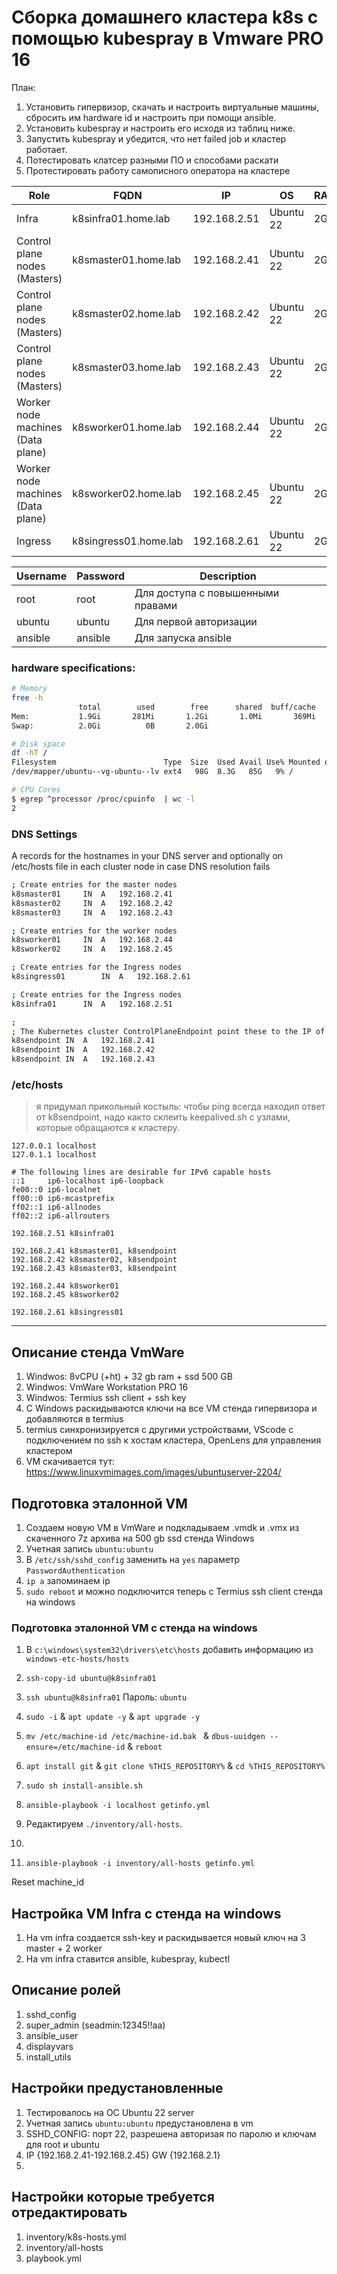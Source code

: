 # Сборка домашнего кластера k8s c помощью kubespray в Vmware PRO 16

План:
1. Установить гипервизор, скачать и настроить виртуальные машины, сбросить им hardware id и настроить при помощи ansible.
2. Установить kubespray и настроить его исходя из таблиц ниже.
3. Запустить kubespray и убедится, что нет failed job и кластер работает.
4. Потестировать клатсер разными ПО и способами раскати
5. Протестировать работу самописного оператора на кластере

|Role|FQDN|IP|OS|RAM|CPU|
|----|----|----|----|----|----|
|Infra|k8sinfra01.home.lab|192.168.2.51|Ubuntu 22|2G|2|
|Control plane nodes (Masters)|k8smaster01.home.lab|192.168.2.41|Ubuntu 22|2G|2|
|Control plane nodes (Masters)|k8smaster02.home.lab|192.168.2.42|Ubuntu 22|2G|2|
|Control plane nodes (Masters)|k8smaster03.home.lab|192.168.2.43|Ubuntu 22|2G|2|
|Worker node machines (Data plane)|k8sworker01.home.lab|192.168.2.44|Ubuntu 22|2G|2|
|Worker node machines (Data plane)|k8sworker02.home.lab|192.168.2.45|Ubuntu 22|2G|2|
|Ingress|k8singress01.home.lab|192.168.2.61|Ubuntu 22|2G|2|

|Username|Password|Description|
|----|----|----|
|root|root|Для доступа с повышенными правами|
|ubuntu|ubuntu|Для первой авторизации|
|ansible|ansible|Для запуска ansible|

### hardware specifications:

```bash
# Memory
free -h
               total        used        free      shared  buff/cache   available
Mem:           1.9Gi       281Mi       1.2Gi       1.0Mi       369Mi       1.5Gi
Swap:          2.0Gi          0B       2.0Gi

# Disk space
df -hT /
Filesystem                        Type  Size  Used Avail Use% Mounted on
/dev/mapper/ubuntu--vg-ubuntu--lv ext4   98G  8.3G   85G   9% /

# CPU Cores
$ egrep ^processor /proc/cpuinfo  | wc -l
2
```

### DNS Settings

A records for the hostnames in your DNS server and optionally on /etc/hosts file in each cluster node in case DNS resolution fails

```bash
; Create entries for the master nodes
k8smaster01		IN	A	192.168.2.41
k8smaster02		IN	A	192.168.2.42
k8smaster03		IN	A	192.168.2.43

; Create entries for the worker nodes
k8sworker01		IN	A	192.168.2.44
k8sworker02		IN	A	192.168.2.45

; Create entries for the Ingress nodes
k8singress01		IN	A	192.168.2.61

; Create entries for the Ingress nodes
k8sinfra01		IN	A	192.168.2.51

;
; The Kubernetes cluster ControlPlaneEndpoint point these to the IP of the masters
k8sendpoint	IN	A	192.168.2.41
k8sendpoint	IN	A	192.168.2.42
k8sendpoint	IN	A	192.168.2.43
```

### /etc/hosts

 > я придумал прикольный костыль: чтобы ping всегда находил ответ от k8sendpoint, надо както склеить keepalived.sh с узлами, которые обращаются к кластеру.

```
127.0.0.1 localhost
127.0.1.1 localhost

# The following lines are desirable for IPv6 capable hosts
::1     ip6-localhost ip6-loopback
fe00::0 ip6-localnet
ff00::0 ip6-mcastprefix
ff02::1 ip6-allnodes
ff02::2 ip6-allrouters

192.168.2.51 k8sinfra01

192.168.2.41 k8smaster01, k8sendpoint
192.168.2.42 k8smaster02, k8sendpoint
192.168.2.43 k8smaster03, k8sendpoint

192.168.2.44 k8sworker01
192.168.2.45 k8sworker02

192.168.2.61 k8singress01
```

---

## Описание стенда VmWare
1. Windwos: 8vCPU (+ht) + 32 gb ram + ssd 500 GB 
2. Windwos: VmWare Workstation PRO 16
3. Windwos: Termius ssh client + ssh key
4. С Windows раскидываются ключи на все VM стенда гипервизора и добавляются в termius
5. termius синхронизируется с другими устройствами, VScode с подключением по ssh к хостам кластера, OpenLens для управления кластером
6. VM скачивается тут: https://www.linuxvmimages.com/images/ubuntuserver-2204/

## Подготовка эталонной VM 
1. Создаем новую VM в VmWare и подкладываем .vmdk и .vmx из скаченного 7z архива на 500 gb ssd стенда Windows
2. Учетная запись `ubuntu:ubuntu` 
3. В `/etc/ssh/sshd_config` заменить на `yes` параметр `PasswordAuthentication`
4. `ip a` запоминаем ip
5. `sudo reboot` и можно подключится теперь с Termius ssh client стенда на windows

### Подготовка эталонной VM c стенда на windows
1. В `c:\windows\system32\drivers\etc\hosts` добавить информацию из `windows-etc-hosts/hosts`
2. `ssh-copy-id ubuntu@k8sinfra01`
3. `ssh ubuntu@k8sinfra01` Пароль: `ubuntu`
4. `sudo -i` & `apt update -y` & `apt upgrade -y`
5. `mv /etc/machine-id /etc/machine-id.bak ` & `dbus-uuidgen --ensure=/etc/machine-id` & `reboot`
6. `apt install git` & `git clone %THIS_REPOSITORY%` & `cd %THIS_REPOSITORY%`
7. `sudo sh install-ansible.sh`
8. `ansible-playbook -i localhost getinfo.yml`
   
   
6. Редактируем `./inventory/all-hosts`.
7. 
8.  `ansible-playbook -i inventory/all-hosts getinfo.yml`

Reset machine_id

## Настройка VM Infra с стенда на windows
1. На vm infra создается ssh-key и раскидывается новый ключ на 3 master + 2 worker
2. На vm infra ставится ansible, kubespray, kubectl

## Описание ролей
1. sshd_config
2. super_admin (seadmin:12345!!aa)
3. ansible_user
4. displayvars
5. install_utils

## Настройки предустановленные

1. Тестировалось на ОС Ubuntu 22 server
2. Учетная запись `ubuntu:ubuntu` предустановлена в vm
3. SSHD_CONFIG: порт 22, разрешена авторизая по паролю и ключам для root и ubuntu
4. IP {192.168.2.41-192.168.2.45} GW {192.168.2.1}
5. 

## Настройки которые требуется отредактировать
1. inventory/k8s-hosts.yml
2. inventory/all-hosts
3. playbook.yml

